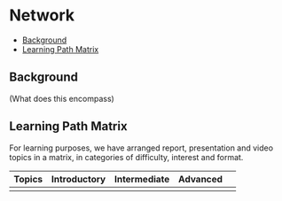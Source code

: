 # Network

- [Background](#background)
- [Learning Path Matrix](#learning-path-matrix)

## Background

(What does this encompass)

## Learning Path Matrix 

For learning purposes, we have arranged report, presentation and video topics in a matrix, in categories of difficulty, interest and format.

| Topics | Introductory | Intermediate | Advanced |      |
| ------ | :----------: | :----------: | :------: | ---- |
|        |              |              |          |      |

